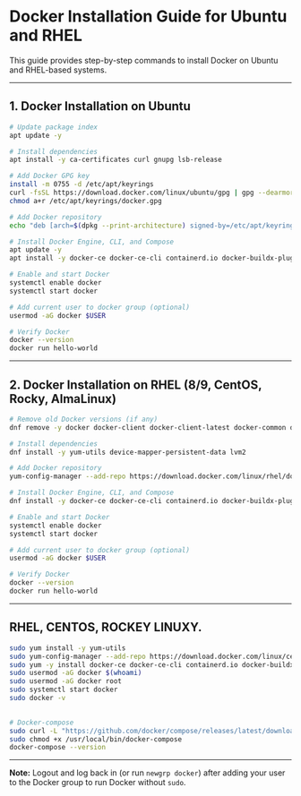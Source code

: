 # Docker Installation Guide for Ubuntu and RHEL

This guide provides step-by-step commands to install Docker on Ubuntu and RHEL-based systems.

---

## 1. Docker Installation on Ubuntu

```bash
# Update package index
apt update -y

# Install dependencies
apt install -y ca-certificates curl gnupg lsb-release

# Add Docker GPG key
install -m 0755 -d /etc/apt/keyrings
curl -fsSL https://download.docker.com/linux/ubuntu/gpg | gpg --dearmor -o /etc/apt/keyrings/docker.gpg
chmod a+r /etc/apt/keyrings/docker.gpg

# Add Docker repository
echo "deb [arch=$(dpkg --print-architecture) signed-by=/etc/apt/keyrings/docker.gpg] https://download.docker.com/linux/ubuntu $(lsb_release -cs) stable" | tee /etc/apt/sources.list.d/docker.list > /dev/null

# Install Docker Engine, CLI, and Compose
apt update -y
apt install -y docker-ce docker-ce-cli containerd.io docker-buildx-plugin docker-compose-plugin

# Enable and start Docker
systemctl enable docker
systemctl start docker

# Add current user to docker group (optional)
usermod -aG docker $USER

# Verify Docker
docker --version
docker run hello-world
```

---

## 2. Docker Installation on RHEL (8/9, CentOS, Rocky, AlmaLinux)

```bash
# Remove old Docker versions (if any)
dnf remove -y docker docker-client docker-client-latest docker-common docker-latest docker-latest-logrotate docker-logrotate docker-engine || true

# Install dependencies
dnf install -y yum-utils device-mapper-persistent-data lvm2

# Add Docker repository
yum-config-manager --add-repo https://download.docker.com/linux/rhel/docker-ce.repo

# Install Docker Engine, CLI, and Compose
dnf install -y docker-ce docker-ce-cli containerd.io docker-buildx-plugin docker-compose-plugin

# Enable and start Docker
systemctl enable docker
systemctl start docker

# Add current user to docker group (optional)
usermod -aG docker $USER

# Verify Docker
docker --version
docker run hello-world
```


---

## RHEL, CENTOS, ROCKEY LINUXY.

```bash
sudo yum install -y yum-utils
sudo yum-config-manager --add-repo https://download.docker.com/linux/centos/docker-ce.repo
sudo yum -y install docker-ce docker-ce-cli containerd.io docker-buildx-plugin docker-compose-plugin
sudo usermod -aG docker $(whoami)
sudo usermod -aG docker root
sudo systemctl start docker
sudo docker -v  
  

# Docker-compose
sudo curl -L "https://github.com/docker/compose/releases/latest/download/docker-compose-$(uname -s)-$(uname -m)" -o /usr/local/bin/docker-compose
sudo chmod +x /usr/local/bin/docker-compose
docker-compose --version
```

---

**Note:** Logout and log back in (or run `newgrp docker`) after adding your user to the Docker group to run Docker without `sudo`.